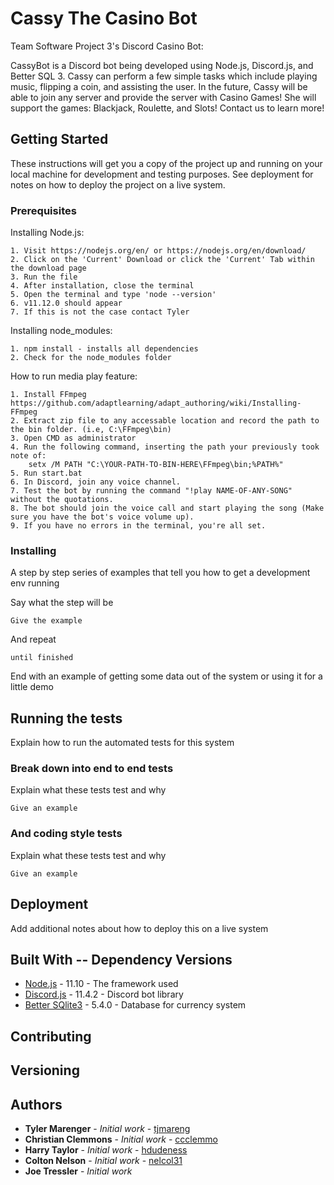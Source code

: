 # Cassy The Casino Bot

Team Software Project 3's Discord Casino Bot:

CassyBot is a Discord bot being developed using Node.js, Discord.js, and Better SQL 3. Cassy can perform a few simple tasks which include playing music, flipping a coin, and assisting the user. In the future, Cassy will be able to join any server and provide the server with Casino Games! She will support the games: Blackjack, Roulette, and Slots! Contact us to learn more!

## Getting Started

These instructions will get you a copy of the project up and running on your local machine for development and testing purposes. See deployment for notes on how to deploy the project on a live system.

### Prerequisites

Installing Node.js:

```
1. Visit https://nodejs.org/en/ or https://nodejs.org/en/download/
2. Click on the 'Current' Download or click the 'Current' Tab within the download page
3. Run the file
4. After installation, close the terminal
5. Open the terminal and type 'node --version'
6. v11.12.0 should appear
7. If this is not the case contact Tyler
```

Installing node_modules:

```
1. npm install - installs all dependencies
2. Check for the node_modules folder
```
How to run media play feature:

```
1. Install FFmpeg https://github.com/adaptlearning/adapt_authoring/wiki/Installing-FFmpeg
2. Extract zip file to any accessable location and record the path to the bin folder. (i.e, C:\FFmpeg\bin)
3. Open CMD as administrator
4. Run the following command, inserting the path your previously took note of: 
	setx /M PATH "C:\YOUR-PATH-TO-BIN-HERE\FFmpeg\bin;%PATH%"
5. Run start.bat
6. In Discord, join any voice channel.
7. Test the bot by running the command "!play NAME-OF-ANY-SONG" without the quotations.
8. The bot should join the voice call and start playing the song (Make sure you have the bot's voice volume up).
9. If you have no errors in the terminal, you're all set.
```

### Installing

A step by step series of examples that tell you how to get a development env running

Say what the step will be

```
Give the example
```

And repeat

```
until finished
```

End with an example of getting some data out of the system or using it for a little demo

## Running the tests

Explain how to run the automated tests for this system

### Break down into end to end tests

Explain what these tests test and why

```
Give an example
```

### And coding style tests

Explain what these tests test and why

```
Give an example
```

## Deployment

Add additional notes about how to deploy this on a live system

## Built With -- Dependency Versions

* [Node.js](https://nodejs.org/en/) - 11.10 - The framework used
* [Discord.js](https://discord.js.org/#/) - 11.4.2 - Discord bot library 
* [Better SQlite3](https://github.com/JoshuaWise/better-sqlite3) - 5.4.0 - Database for currency system

## Contributing


## Versioning


## Authors

* **Tyler Marenger** - *Initial work* - [tjmareng](https://github.com/tjmareng)
* **Christian Clemmons** - *Initial work* - [ccclemmo](https://github.com/ccclemmo)
* **Harry Taylor** - *Initial work* - [hdudeness](https://github.com/hdudeness)
* **Colton Nelson** - *Initial work* - [nelcol31](https://github.com/nelcol31)
* **Joe Tressler** - *Initial work*
